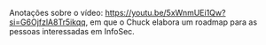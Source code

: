 Anotações sobre o vídeo: https://youtu.be/5xWnmUEi1Qw?si=G6OjfzlA8Tr5ikqq, em que o Chuck elabora um roadmap para as pessoas interessadas em InfoSec.



